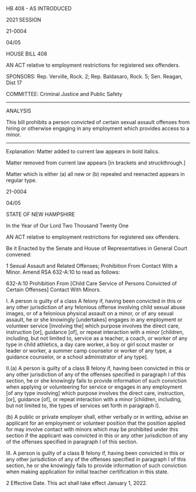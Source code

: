  HB 408 - AS INTRODUCED

 

 

2021 SESSION

 21-0004

 04/05

 

HOUSE BILL 408

 

AN ACT relative to employment restrictions for registered sex offenders.

 

SPONSORS: Rep. Verville, Rock. 2; Rep. Baldasaro, Rock. 5; Sen. Reagan, Dist 17

 

COMMITTEE: Criminal Justice and Public Safety

 

-----------------------------------------------------------------

 

ANALYSIS

 

 This bill prohibits a person convicted of certain sexual assault offenses from hiring or otherwise engaging in any employment which provides access to a minor.

 

- - - - - - - - - - - - - - - - - - - - - - - - - - - - - - - - - - - - - - - - - - - - - - - - - - - - - - - - - - - - - - - - - - - - - - - - - - - 

 

Explanation: Matter added to current law appears in bold italics.

 Matter removed from current law appears [in brackets and struckthrough.]

 Matter which is either (a) all new or (b) repealed and reenacted appears in regular type.

 21-0004

 04/05

 

STATE OF NEW HAMPSHIRE

 

In the Year of Our Lord Two Thousand Twenty One

 

AN ACT relative to employment restrictions for registered sex offenders.

 

Be it Enacted by the Senate and House of Representatives in General Court convened:

 

 1 Sexual Assault and Related Offenses; Prohibition From Contact With a Minor. Amend RSA 632-A:10 to read as follows:

 632-A:10 Prohibition From [Child Care Service of Persons Convicted of Certain Offenses] Contact With Minors.

 I. A person is guilty of a class A felony if, having been convicted in this or any other jurisdiction of any felonious offense involving child sexual abuse images, or of a felonious physical assault on a minor, or of any sexual assault, he or she knowingly [undertakes] engages in any employment or volunteer service [involving the] which purpose involves the direct care, instruction [or], guidance [of], or repeat interaction with a minor [children, including, but not limited to, service as a teacher, a coach, or worker of any type in child athletics, a day care worker, a boy or girl scout master or leader or worker, a summer camp counselor or worker of any type, a guidance counselor, or a school administrator of any type]. 

 II.(a) A person is guilty of a class B felony if, having been convicted in this or any other jurisdiction of any of the offenses specified in paragraph I of this section, he or she knowingly fails to provide information of such conviction when applying or volunteering for service or engages in any employment [of any type involving] which purpose involves the direct care, instruction, [or], guidance [of], or repeat interaction with a minor [children, including, but not limited to, the types of services set forth in paragraph I].

 (b) A public or private employer shall, either verbally or in writing, advise an applicant for an employment or volunteer position that the position applied for may involve contact with minors which may be prohibited under this section if the applicant was convicted in this or any other jurisdiction of any of the offenses specified in paragraph I of this section. 

 III. A person is guilty of a class B felony if, having been convicted in this or any other jurisdiction of any of the offenses specified in paragraph I of this section, he or she knowingly fails to provide information of such conviction when making application for initial teacher certification in this state. 

 2 Effective Date. This act shall take effect January 1, 2022.

